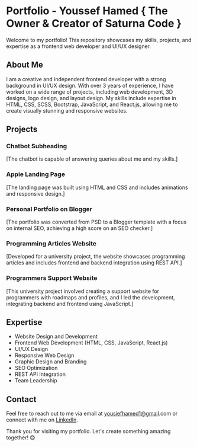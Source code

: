 # Portfolio - Youssef Hamed { The Owner & Creator of Saturna Code }

Welcome to my portfolio! This repository showcases my skills, projects, and expertise as a frontend web developer and UI/UX designer.

## About Me

I am a creative and independent frontend developer with a strong background in UI/UX design. With over 3 years of experience, I have worked on a wide range of projects, including web development, 3D designs, logo design, and layout design. My skills include expertise in HTML, CSS, SCSS, Bootstrap, JavaScript, and React.js, allowing me to create visually stunning and responsive websites.

## Projects

### Chatbot Subheading

[The chatbot is capable of answering queries about me and my skills.]

### Appie Landing Page

[The landing page was built using HTML and CSS and includes animations and responsive design.]

### Personal Portfolio on Blogger

[The portfolio was converted from PSD to a Blogger template with a focus on internal SEO, achieving a high score on an SEO checker.]

### Programming Articles Website

[Developed for a university project, the website showcases programming articles and includes frontend and backend integration using REST API.]

### Programmers Support Website

[This university project involved creating a support website for programmers with roadmaps and profiles, and I led the development, integrating backend and frontend using JavaScript.]

## Expertise

- Website Design and Development
- Frontend Web Development (HTML, CSS, JavaScript, React.js)
- UI/UX Design
- Responsive Web Design
- Graphic Design and Branding
- SEO Optimization
- REST API Integration
- Team Leadership

## Contact

Feel free to reach out to me via email at [yousiefhamed1@gmail](mailto:yousiefhamed1@gmail.com).com or connect with me on [LinkedIn](https://www.linkedin.com/in/youssef-hamed-3b4931213/).

Thank you for visiting my portfolio. Let's create something amazing together! 😊
